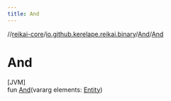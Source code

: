 ```yaml
---
title: And
---
```

//[reikai-core](../../../index.html)/[io.github.kerelape.reikai.binary](../index.html)/[And](index.html)/[And](-and.html)



# And



[JVM]\
fun [And](-and.html)(vararg elements: [Entity](../../io.github.kerelape.reikai.core/-entity/index.html))




